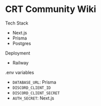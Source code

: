 # CRT Community Wiki

Tech Stack
- Next.js
- Prisma
- Postgres

Deployment
- Railway

.env variables
- `DATABASE_URL`: Prisma
- `DISCORD_CLIENT_ID`
- `DISCORD_CLIENT_SECRET`
- `AUTH_SECRET`: Next.js 